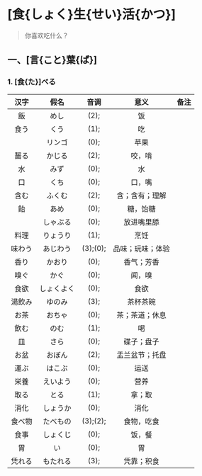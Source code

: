 # [食{しょく}生{せい}活{かつ}]

> 你喜欢吃什么？

## 一、[言{こと}葉{ば}]

### 1. [食{た}]べる

|  汉字  |    假名    |   音调   |       意义       | 备注 |
| :----: | :--------: | :------: | :--------------: | :--: |
|   飯   |    めし    |   (2);   |        饭        |      |
|  食う  |    くう    |   (1);   |        吃        |      |
|        |   リンゴ   |   (0);   |       苹果       |      |
|  齧る  |   かじる   |   (2);   |      咬，啃      |      |
|   水   |    みず    |   (0);   |        水        |      |
|   口   |    くち    |   (0);   |      口，嘴      |      |
|  含む  |   ふくむ   |   (2);   |  含；含有；理解  |      |
|   飴   |    あめ    |   (0);   |     糖，饴糖     |      |
|        |  しゃぶる  |   (0);   |    放进嘴里舔    |      |
|  料理  |  りょうり  |   (1);   |       烹饪       |      |
| 味わう |  あじわう  | (3);(0); | 品味；玩味；体验 |      |
|  香り  |   かおり   |   (0);   |    香气；芳香    |      |
|  嗅ぐ  |    かぐ    |   (0);   |      闻，嗅      |      |
|  食欲  | しょくよく |   (0);   |       食欲       |      |
| 湯飲み |   ゆのみ   |   (3);   |     茶杯茶碗     |      |
|  お茶  |   おちゃ   |   (0);   |  茶；茶道；休息  |      |
|  飲む  |    のむ    |   (1);   |        喝        |      |
|   皿   |    さら    |   (0);   |    碟子；盘子    |      |
|  お盆  |   おぼん   |   (2);   |  盂兰盆节；托盘  |      |
|  運ぶ  |   はこぶ   |   (0);   |       运送       |      |
|  栄養  |  えいよう  |   (0);   |       营养       |      |
|  取る  |    とる    |   (1);   |      拿；取      |      |
|  消化  |  しょうか  |   (0);   |       消化       |      |
| 食べ物 |  たべもの  | (3);(2); |    食物，吃食    |      |
|  食事  |  しょくじ  |   (0);   |      饭，餐      |      |
|   胃   |     い     |   (0);   |        胃        |      |
| 凭れる |  もたれる  |   (3);   |    凭靠；积食    |      |
